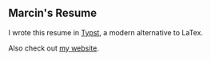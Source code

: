## Marcin's Resume

I wrote this resume in [Typst](https://typst.app/docs), a modern alternative to LaTex.

Also check out [my website](https://manforowicz.github.io/).
